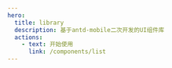 ```yaml
---
hero:
  title: library
  description: 基于antd-mobile二次开发的UI组件库
  actions:
    - text: 开始使用
      link: /components/list
---
```

